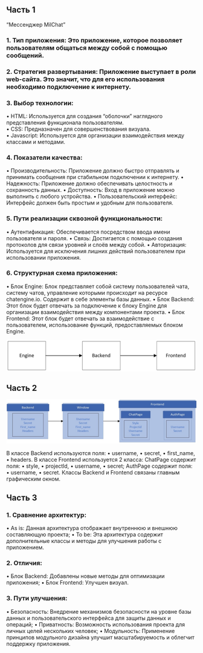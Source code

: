 ## Часть 1
“Мессенджер MilChat”
### 1.	Тип приложения: Это приложение, которое позволяет пользователям общаться между собой с помощью сообщений.

### 2.	Стратегия развертывания: Приложение выступает в роли web-сайта. Это значит, что для его использования необходимо подключение к интернету.

### 3.	Выбор технологии:
•	HTML: Используется для создания “оболочки” наглядного представления функционала пользователям.\
•	CSS: Предназначен для совершенствования визуала.\
•	Javascript: Используется для организации взаимодействия между классами и методами.

### 4.	Показатели качества:
•	Производительность: Приложение должно быстро отправлять и принимать сообщения при стабильном подключении к интернету.
•	Надежность: Приложение должно обеспечивать целостность и сохранность данных.
•	Доступность: Вход в приложение можно выполнить с любого устройства.
•	Пользовательский интерфейс: Интерфейс должен быть простым и удобным для пользователя.

### 5.	Пути реализации сквозной функциональности:
•	Аутентификация: Обеспечивается посредством ввода имени пользователя и пароля.
•	Связь: Достигается с помощью создания протоколов для связи уровней и слоёв между собой.
•	Авторизация: Используется для исключения лишних действий пользователем при использовании приложения.

### 6.	Структурная схема приложения:
•	Блок Engine: Блок представляет собой систему пользователей чата, систему чатов, управление которыми происходит на ресурсе chatengine.io. Содержит в себе элементы базы данных.
•	Блок Backend: Этот блок будет отвечать за подключение к блоку Engine для организации взаимодействия между компонентами проекта.
•	Блок Frontend: Этот блок будет отвечать за взаимодействие с пользователем, использование функций, предоставляемых блоком Engine.

![Рисунок 1](https://github.com/SatsutaKirill/MilChat/blob/main/lab3/1.jpg)

## Часть 2

![Рисунок 2](https://github.com/SatsutaKirill/MilChat/blob/main/lab3/2.jpg)

В классе Backend используются поля:
•	username,
•	secret,
•	first_name,
•	headers.
В классе Frontend используется 2 класса: 
ChatPage содержит поля:
•	style,
•	projectld,
•	username,
•	secret;
AuthPage содержит поля:
•	username,
•	secret.
Классы Backend и Frontend связаны главным графическим окном.

## Часть 3

### 1.   Сравнение архитектур:
•	As is: Данная архитектура отображает внутреннюю и внешнюю составляющую проекта;
•	To be: Эта архитектура содержит дополнительные классы и методы для улучшения работы с приложением.
### 2.	Отличия:
•	Блок Backend: Добавлены новые методы для оптимизации приложения;
•	Блок Frontend: Улучшен визуал.
### 3.	Пути улучшения:
•	Безопасность: Внедрение механизмов безопасности на уровне базы данных и пользовательского интерфейса для защиты данных и операций;
•	Приватность: Возможность использования проекта для личных целей нескольких человек;
•	Модульность: Применение принципов модульного дизайна улучшит масштабируемость и облегчит поддержку приложения.



